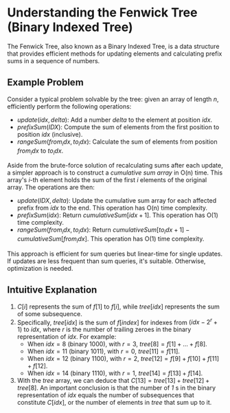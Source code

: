 # Understanding the Fenwick Tree (Binary Indexed Tree)

The Fenwick Tree, also known as a Binary Indexed Tree, is a data structure that provides efficient methods for updating elements and calculating prefix sums in a sequence of numbers.

## Example Problem

Consider a typical problem solvable by the tree: given an array of length $n$, efficiently perform the following operations:

- $update(idx, delta)$: Add a number $delta$ to the element at position $idx$.
- $prefixSum(IDX)$: Compute the sum of elements from the first position to position $idx$ (inclusive).
- $rangeSum(from_idx, to_idx)$: Calculate the sum of elements from position $from_idx$ to $to_idx$.

Aside from the brute-force solution of recalculating sums after each update, a simpler approach is to construct a _cumulative sum array_ in O(n) time. This array's $i$-th element holds the sum of the first $i$ elements of the original array. The operations are then:

- $update(IDX, delta)$: Update the cumulative sum array for each affected prefix from $idx$ to the end. This operation has O(n) time complexity.
- $prefixSum(idx)$: Return $cumulativeSum[idx + 1]$. This operation has O(1) time complexity.
- $rangeSum(from_idx, to_idx)$: Return $cumulativeSum[to_idx + 1] - cumulativeSum[from_idx]$. This operation has O(1) time complexity.

This approach is efficient for sum queries but linear-time for single updates. If updates are less frequent than sum queries, it's suitable. Otherwise, optimization is needed.

## Intuitive Explanation

1. $C[i]$ represents the sum of $f[1]$ to $f[i]$, while $tree[idx]$ represents the sum of some subsequence.
2. Specifically, $tree[idx]$ is the sum of $f[index]$ for indexes from $(idx - 2^r + 1)$ to $idx$, where $r$ is the number of trailing zeroes in the binary representation of $idx$. For example:
   - When $idx = 8$ (binary $1000$), with $r = 3$, $tree[8] = f[1] + … + f[8]$.
   - When $idx = 11$ (binary $1011$), with $r = 0$, $tree[11] = f[11]$.
   - When $idx = 12$ (binary $1100$), with $r = 2$, $tree[12] = f[9] + f[10] + f[11] + f[12]$.
   - When $idx = 14$ (binary $1110$), with $r = 1$, $tree[14] = f[13] + f[14]$.
3. With the $tree$ array, we can deduce that $C[13] = tree[13] + tree[12] + tree[8]$. An important conclusion is that the number of _1_ s in the binary representation of $idx$ equals the number of subsequences that constitute $C[idx]$, or the number of elements in $tree$ that sum up to it.

